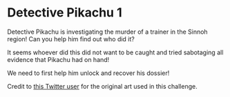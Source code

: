 # Detective Pikachu 1
Detective Pikachu is investigating the murder of a trainer in the Sinnoh region! Can you help him find out who did it?

It seems whoever did this did not want to be caught and tried sabotaging all evidence that Pikachu had on hand!

We need to first help him unlock and recover his dossier!

Credit to [this Twitter user](https://twitter.com/DigitalsunLite/status/1636115826162974721) for the original art
used in this challenge.


